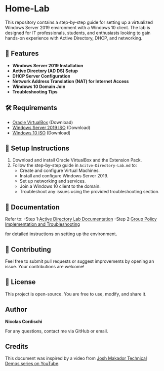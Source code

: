 # Home-Lab

This repository contains a step-by-step guide for setting up a virtualized Windows Server 2019 environment with a Windows 10 client. The lab is designed for IT professionals, students, and enthusiasts looking to gain hands-on experience with Active Directory, DHCP, and networking.

## 📌 Features

- **Windows Server 2019 Installation**
- **Active Directory (AD DS) Setup**
- **DHCP Server Configuration**
- **Network Address Translation (NAT) for Internet Access**
- **Windows 10 Domain Join**
- **Troubleshooting Tips**

## 🛠 Requirements

- [Oracle VirtualBox](https://www.virtualbox.org/) (Download)
- [Windows Server 2019 ISO](https://www.microsoft.com/en-us/evalcenter/evaluate-windows-server) (Download)
- [Windows 10 ISO](https://www.microsoft.com/en-us/software-download/windows10) (Download)

## 🚀 Setup Instructions

1. Download and install Oracle VirtualBox and the Extension Pack.
2. Follow the step-by-step guide in `Acitve-Directory-Lab.md` to:
   - Create and configure Virtual Machines.
   - Install and configure Windows Server 2019.
   - Set up networking and services.
   - Join a Windows 10 client to the domain.
   - Troubleshoot any issues using the provided troubleshooting section.

## 📄 Documentation

Refer to:
-Step 1:[Active Directory Lab Documentation](Active-Directory-Lab.md) 
-Step 2:[Group Policy Implementation and Troubleshooting](Group-Policy.md)

for detailed instructions on setting up the environment.

## 🤝 Contributing

Feel free to submit pull requests or suggest improvements by opening an issue. Your contributions are welcome!

## 📜 License

This project is open-source. You are free to use, modify, and share it.

## Author

**Nicolas Cordischi**

For any questions, contact me via GitHub or email.

## Credits

This document was inspired by a video from [Josh Makador Technical Demos series on YouTube](https://www.youtube.com/watch?v=MHsI8hJmggI&list=PLqBeiU46hx1H--SNfTrohTOWeqkK-M2Y0&ab_channel=JoshMadakor).
